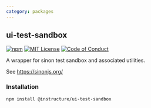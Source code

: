 ```yaml
---
category: packages
---
```


## ui-test-sandbox

[![npm][npm]][npm-url]
[![MIT License][license-badge]][license]
[![Code of Conduct][coc-badge]][coc]

A wrapper for sinon test sandbox and associated utilities.

See https://sinonjs.org/

### Installation

```sh
npm install @instructure/ui-test-sandbox
```

[npm]: https://img.shields.io/npm/v/@instructure/ui-test-sandbox.svg
[npm-url]: https://npmjs.com/package/@instructure/ui-test-sandbox
[license-badge]: https://img.shields.io/npm/l/instructure-ui.svg?style=flat-square
[license]: https://github.com/instructure/instructure-ui/blob/master/LICENSE.md
[coc-badge]: https://img.shields.io/badge/code%20of-conduct-ff69b4.svg?style=flat-square
[coc]: https://github.com/instructure/instructure-ui/blob/master/CODE_OF_CONDUCT.md
